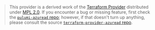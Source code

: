 > This provider is a derived work of the [Terraform Provider](https://github.com/hashicorp/terraform-provider-azuread)
> distributed under [MPL 2.0](https://www.mozilla.org/en-US/MPL/2.0/). If you encounter a bug or missing feature,
> first check the [`pulumi-azuread` repo](https://github.com/pulumi/pulumi-azuread/issues); however, if that doesn't turn up anything,
> please consult the source [`terraform-provider-azuread` repo](https://github.com/hashicorp/terraform-provider-azuread/issues).